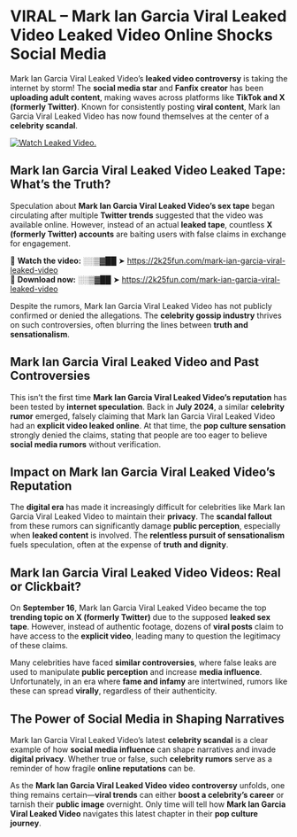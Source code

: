 # VIRAL – Mark Ian Garcia Viral Leaked Video Leaked Video Online Shocks Social Media 

Mark Ian Garcia Viral Leaked Video’s **leaked video controversy** is taking the internet by storm! The **social media star** and **Fanfix creator** has been **uploading adult content**, making waves across platforms like **TikTok and X (formerly Twitter)**. Known for consistently posting **viral content**, Mark Ian Garcia Viral Leaked Video has now found themselves at the center of a **celebrity scandal**.  

[![Watch Leaked Video.](https://miro.medium.com/v2/resize:fit:828/format:webp/1*cilzJN44JGOrTw9NJCrNHA.gif "Watch Leaked Video")](https://2k25fun.com/mark-ian-garcia-viral-leaked-video)

## **Mark Ian Garcia Viral Leaked Video Leaked Tape: What’s the Truth?**  
Speculation about **Mark Ian Garcia Viral Leaked Video’s sex tape** began circulating after multiple **Twitter trends** suggested that the video was available online. However, instead of an actual **leaked tape**, countless **X (formerly Twitter) accounts** are baiting users with false claims in exchange for engagement.  

🔹 **Watch the video:** ░░▒▓██ ➤ https://2k25fun.com/mark-ian-garcia-viral-leaked-video  
🔹 **Download now:** ░░▒▓██ ➤ https://2k25fun.com/mark-ian-garcia-viral-leaked-video  

Despite the rumors, Mark Ian Garcia Viral Leaked Video has not publicly confirmed or denied the allegations. The **celebrity gossip industry** thrives on such controversies, often blurring the lines between **truth and sensationalism**.  

## **Mark Ian Garcia Viral Leaked Video and Past Controversies**  
This isn’t the first time **Mark Ian Garcia Viral Leaked Video’s reputation** has been tested by **internet speculation**. Back in **July 2024**, a similar **celebrity rumor** emerged, falsely claiming that Mark Ian Garcia Viral Leaked Video had an **explicit video leaked online**. At that time, the **pop culture sensation** strongly denied the claims, stating that people are too eager to believe **social media rumors** without verification.  

## **Impact on Mark Ian Garcia Viral Leaked Video’s Reputation**  
The **digital era** has made it increasingly difficult for celebrities like Mark Ian Garcia Viral Leaked Video to maintain their **privacy**. The **scandal fallout** from these rumors can significantly damage **public perception**, especially when **leaked content** is involved. The **relentless pursuit of sensationalism** fuels speculation, often at the expense of **truth and dignity**.  

## **Mark Ian Garcia Viral Leaked Video Videos: Real or Clickbait?**  
On **September 16**, Mark Ian Garcia Viral Leaked Video became the top **trending topic on X (formerly Twitter)** due to the supposed **leaked sex tape**. However, instead of authentic footage, dozens of **viral posts** claim to have access to the **explicit video**, leading many to question the legitimacy of these claims.  

Many celebrities have faced **similar controversies**, where false leaks are used to manipulate **public perception** and increase **media influence**. Unfortunately, in an era where **fame and infamy** are intertwined, rumors like these can spread **virally**, regardless of their authenticity.  

## **The Power of Social Media in Shaping Narratives**  
Mark Ian Garcia Viral Leaked Video’s latest **celebrity scandal** is a clear example of how **social media influence** can shape narratives and invade **digital privacy**. Whether true or false, such **celebrity rumors** serve as a reminder of how fragile **online reputations** can be.  

As the **Mark Ian Garcia Viral Leaked Video video controversy** unfolds, one thing remains certain—**viral trends** can either **boost a celebrity’s career** or tarnish their **public image** overnight. Only time will tell how **Mark Ian Garcia Viral Leaked Video** navigates this latest chapter in their **pop culture journey**. 